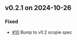 ## v0.2.1 on 2024-10-26
### Fixed
* [#10](https://github.com/miniscruff/scopie-go/issues/10) Bump to v0.2 scopie spec
